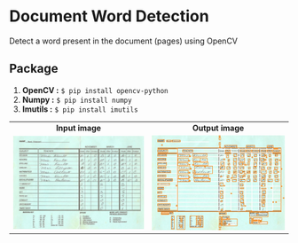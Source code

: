 # Document Word Detection

Detect a word present in the document (pages) using OpenCV

## Package

1. **OpenCV :** `$ pip install opencv-python`
2. **Numpy  :** `$ pip install numpy`
3. **Imutils :** `$ pip install imutils` 

<table>
  <tr>
    <td align="center"><b>Input image</b></td>
     <td align="center"><b>Output image</b></td>
  </tr>
  <tr>
    <td><img src='test.jpeg' width=100%></td>
    <td><img src='output.jpg' width=100%></td>
  </tr>
 </table>

